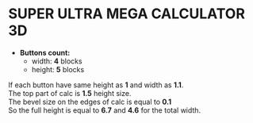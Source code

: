 # SUPER ULTRA MEGA CALCULATOR 3D

- **Buttons count:**
  - width: **4** blocks
  - height: **5** blocks

If each button have same height as **1** and width as **1.1**.\
The top part of calc is **1.5** height size.\
The bevel size on the edges of calc is equal to **0.1**\
So the full height is equal to **6.7** and **4.6** for the total width.
